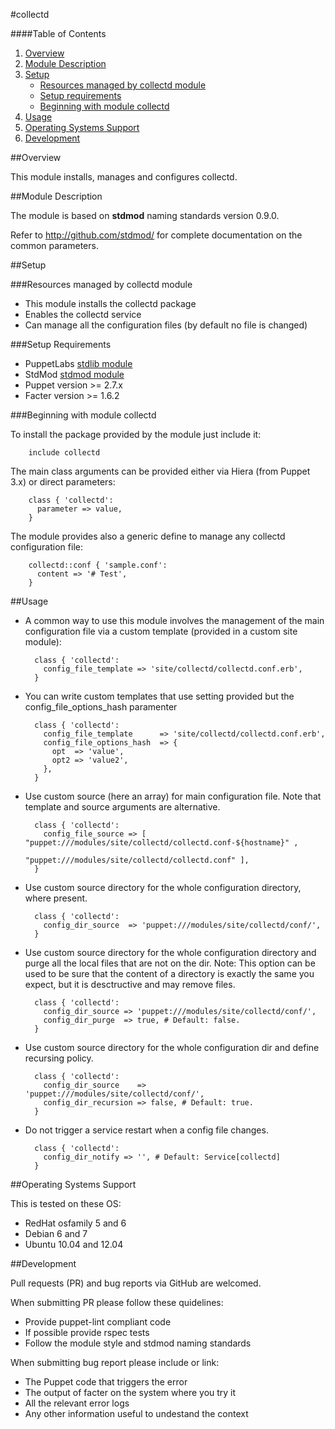 #collectd

####Table of Contents

1. [Overview](#overview)
2. [Module Description](#module-description)
3. [Setup](#setup)
    * [Resources managed by collectd module](#resources-managed-by-collectd-module)
    * [Setup requirements](#setup-requirements)
    * [Beginning with module collectd](#beginning-with-module-collectd)
4. [Usage](#usage)
5. [Operating Systems Support](#operating-systems-support)
6. [Development](#development)

##Overview

This module installs, manages and configures collectd.

##Module Description

The module is based on **stdmod** naming standards version 0.9.0.

Refer to http://github.com/stdmod/ for complete documentation on the common parameters.


##Setup

###Resources managed by collectd module
* This module installs the collectd package
* Enables the collectd service
* Can manage all the configuration files (by default no file is changed)

###Setup Requirements
* PuppetLabs [stdlib module](https://github.com/puppetlabs/puppetlabs-stdlib)
* StdMod [stdmod module](https://github.com/stdmod/stdmod)
* Puppet version >= 2.7.x
* Facter version >= 1.6.2

###Beginning with module collectd

To install the package provided by the module just include it:

        include collectd

The main class arguments can be provided either via Hiera (from Puppet 3.x) or direct parameters:

        class { 'collectd':
          parameter => value,
        }

The module provides also a generic define to manage any collectd configuration file:

        collectd::conf { 'sample.conf':
          content => '# Test',
        }


##Usage

* A common way to use this module involves the management of the main configuration file via a custom template (provided in a custom site module):

        class { 'collectd':
          config_file_template => 'site/collectd/collectd.conf.erb',
        }

* You can write custom templates that use setting provided but the config_file_options_hash paramenter

        class { 'collectd':
          config_file_template      => 'site/collectd/collectd.conf.erb',
          config_file_options_hash  => {
            opt  => 'value',
            opt2 => 'value2',
          },
        }

* Use custom source (here an array) for main configuration file. Note that template and source arguments are alternative.

        class { 'collectd':
          config_file_source => [ "puppet:///modules/site/collectd/collectd.conf-${hostname}" ,
                                  "puppet:///modules/site/collectd/collectd.conf" ],
        }


* Use custom source directory for the whole configuration directory, where present.

        class { 'collectd':
          config_dir_source  => 'puppet:///modules/site/collectd/conf/',
        }

* Use custom source directory for the whole configuration directory and purge all the local files that are not on the dir.
  Note: This option can be used to be sure that the content of a directory is exactly the same you expect, but it is desctructive and may remove files.

        class { 'collectd':
          config_dir_source => 'puppet:///modules/site/collectd/conf/',
          config_dir_purge  => true, # Default: false.
        }

* Use custom source directory for the whole configuration dir and define recursing policy.

        class { 'collectd':
          config_dir_source    => 'puppet:///modules/site/collectd/conf/',
          config_dir_recursion => false, # Default: true.
        }

* Do not trigger a service restart when a config file changes.

        class { 'collectd':
          config_dir_notify => '', # Default: Service[collectd]
        }


##Operating Systems Support

This is tested on these OS:
- RedHat osfamily 5 and 6
- Debian 6 and 7
- Ubuntu 10.04 and 12.04


##Development

Pull requests (PR) and bug reports via GitHub are welcomed.

When submitting PR please follow these quidelines:
- Provide puppet-lint compliant code
- If possible provide rspec tests
- Follow the module style and stdmod naming standards

When submitting bug report please include or link:
- The Puppet code that triggers the error
- The output of facter on the system where you try it
- All the relevant error logs
- Any other information useful to undestand the context
